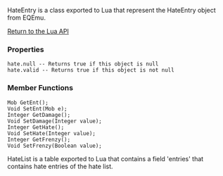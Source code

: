 HateEntry is a class exported to Lua that represent the HateEntry object from EQEmu.

[Return to the Lua API](Lua-API)

### Properties
```
hate.null -- Returns true if this object is null
hate.valid -- Returns true if this object is not null
```

### Member Functions
```
Mob GetEnt();
Void SetEnt(Mob e);
Integer GetDamage();
Void SetDamage(Integer value);
Integer GetHate();
Void SetHate(Integer value);
Integer GetFrenzy();
Void SetFrenzy(Boolean value);
```

HateList is a table exported to Lua that contains a field 'entries' that contains hate entries of the hate list.